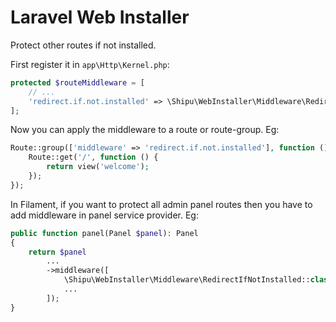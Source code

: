 # Laravel Web Installer

Protect other routes if not installed.

First register it in `app\Http\Kernel.php`:

```php
protected $routeMiddleware = [
    // ...
    'redirect.if.not.installed' => \Shipu\WebInstaller\Middleware\RedirectIfNotInstalled::class,
];
```
Now you can apply the middleware to a route or route-group. Eg:

```php
Route::group(['middleware' => 'redirect.if.not.installed'], function () {
    Route::get('/', function () {
        return view('welcome');
    });
});
```

In Filament, if you want to protect all admin panel routes then you have to add middleware in panel service provider. Eg:

```php
public function panel(Panel $panel): Panel
{
    return $panel
        ...
        ->middleware([
            \Shipu\WebInstaller\Middleware\RedirectIfNotInstalled::class,
            ...
        ]);
}
```